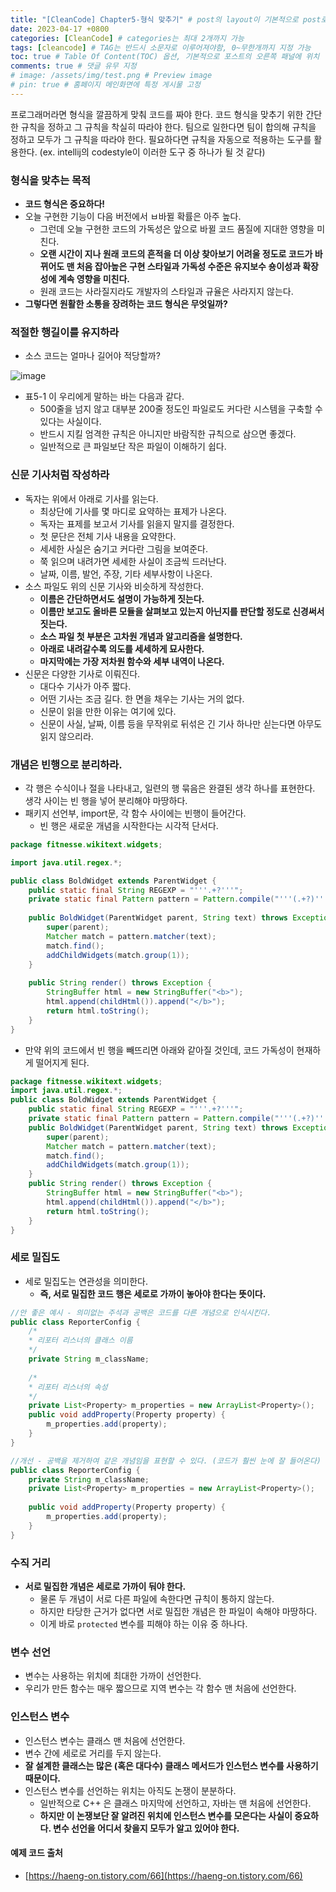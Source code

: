 ```yaml
---
title: "[CleanCode] Chapter5-형식 맞추기" # post의 layout이 기본적으로 post로 설정되어있어서 Front Matter에 따로 layout변수를 만들어 주지 않아도 됨
date: 2023-04-17 +0800
categories: [CleanCode] # categories는 최대 2개까지 가능
tags: [cleancode] # TAG는 반드시 소문자로 이루어져야함, 0~무한개까지 지정 가능
toc: true # Table Of Content(TOC) 옵션, 기본적으로 포스트의 오른쪽 패널에 위치
comments: true # 댓글 유무 지정
# image: /assets/img/test.png # Preview image
# pin: true # 홈페이지 메인화면에 특정 게시물 고정
---
```


프로그래머라면 형식을 깔끔하게 맞춰 코드를 짜야 한다. 코드 형식을 맞추기 위한 간단한 규칙을 정하고 그 규칙을 착실히 따라야 한다. 팀으로 일한다면 팀이 합의해 규칙을 정하고 모두가 그 규칙을 따라야 한다. 필요하다면 규칙을 자동으로 적용하는 도구를 활용한다. (ex. intellij의 codestyle이 이러한 도구 중 하나가 될 것 같다)

### 형식을 맞추는 목적
- <b>코드 형식은 중요하다!</b>
- 오늘 구현한 기능이 다음 버전에서 ㅂ바뀔 확률은 아주 높다.
  - 그런데 오늘 구현한 코드의 가독성은 앞으로 바뀔 코드 품질에 지대한 영향을 미친다.
  - <b>오랜 시간이 지나 원래 코드의 흔적을 더 이상 찾아보기 어려울 정도로 코드가 바뀌어도 맨 처음 잡아높은 구현 스타일과 가독성 수준은 유지보수 숑이성과 확장성에 계속 영향을 미친다.</b>
  - 원래 코드는 사라질지라도 개발자의 스타일과 규율은 사라지지 않는다.
- <b>그렇다면 원활한 소통을 장려하는 코드 형식은 무엇일까?</b>
  
### 적절한 행길이를 유지하라
- 소스 코드는 얼마나 길어야 적당할까?

![image](https://user-images.githubusercontent.com/44339530/232354803-16a276bd-8381-41bb-80c8-48c8d95e9c14.png)

- 표5-1 이 우리에게 말하는 바는 다음과 같다.
  - 500줄을 넘지 않고 대부분 200줄 정도인 파일로도 커다란 시스템을 구축할 수 있다는 사실이다.
  - 반드시 지킬 엄격한 규칙은 아니지만 바람직한 규칙으로 삼으면 좋겠다.
  - 일반적으로 큰 파일보단 작은 파일이 이해하기 쉽다.

### 신문 기사처럼 작성하라
- 독자는 위에서 아래로 기사를 읽는다.
  - 최상단에 기사를 몇 마디로 요약하는 표제가 나온다.
  - 독자는 표제를 보고서 기사를 읽을지 말지를 결정한다.
  - 첫 문단은 전체 기사 내용을 요약한다.
  - 세세한 사실은 숨기고 커다란 그림을 보여준다.
  - 쭉 읽으며 내려가면 세세한 사실이 조금씩 드러난다.
  - 날짜, 이름, 발언, 주장, 기타 세부사항이 나온다.
- 소스 파일도 위의 신문 기사와 비슷하게 작성한다.
  - <b>이름은 간단하면서도 설명이 가능하게 짓는다.</b>
  - <b>이름만 보고도 올바른 모듈을 살펴보고 있는지 아닌지를 판단할 정도로 신경써서 짓는다.</b>
  - <b>소스 파일 첫 부분은 고차원 개념과 알고리즘을 설명한다.</b>
  - <b>아래로 내려갈수록 의도를 세세하게 묘사한다.</b>
  - <b>마지막에는 가장 저차원 함수와 세부 내역이 나온다.</b>
- 신문은 다양한 기사로 이뤄진다.
  - 대다수 기사가 아주 짧다.
  - 어떤 기사는 조금 길다. 한 면을 채우는 기사는 거의 없다.
  - 신문이 읽을 만한 이유는 여기에 있다.
  - 신문이 사실, 날짜, 이름 등을 무작위로 뒤섞은 긴 기사 하나만 싣는다면 아무도 읽지 않으리라.

### 개념은 빈행으로 분리하라.
- 각 행은 수식이나 절을 나타내고, 일련의 행 묶음은 완결된 생각 하나를 표현한다. 생각 사이는 빈 행을 넣어 분리해야 마땅하다.
- 패키지 선언부, import문, 각 함수 사이에는 빈행이 들어간다.
  - 빈 행은 새로운 개념을 시작한다는 시각적 단서다.

```java
package fitnesse.wikitext.widgets;

import java.util.regex.*;

public class BoldWidget extends ParentWidget {
    public static final String REGEXP = "'''.+?'''";
    private static final Pattern pattern = Pattern.compile("'''(.+?)'''", Pattern.MULTILINE + Pattern.DOTALL);
    
    public BoldWidget(ParentWidget parent, String text) throws Exception {
    	super(parent);
        Matcher match = pattern.matcher(text);
        match.find();
        addChildWidgets(match.group(1));
    }
    
    public String render() throws Exception {
    	StringBuffer html = new StringBuffer("<b>");
        html.append(childHtml()).append("</b>");
        return html.toString();
    }
}

```

- 만약 위의 코드에서 빈 행을 빼뜨리면 아래와 같아질 것인데, 코드 가독성이 현재하게 떨어지게 된다.

```java
package fitnesse.wikitext.widgets;
import java.util.regex.*;
public class BoldWidget extends ParentWidget {
    public static final String REGEXP = "'''.+?'''";
    private static final Pattern pattern = Pattern.compile("'''(.+?)'''", Pattern.MULTILINE + Pattern.DOTALL);
    public BoldWidget(ParentWidget parent, String text) throws Exception {
    	super(parent);
        Matcher match = pattern.matcher(text);
        match.find();
        addChildWidgets(match.group(1));
    }
    public String render() throws Exception {
    	StringBuffer html = new StringBuffer("<b>");
        html.append(childHtml()).append("</b>");
        return html.toString();
    }
}
```

### 세로 밀집도
- 세로 밀집도는 연관성을 의미한다.
  - <b>즉, 서로 밀집한 코드 행은 세로로 가까이 놓아야 한다는 뜻이다.</b>

```java
//안 좋은 예시 - 의미없는 주석과 공백은 코드를 다른 개념으로 인식시킨다.
public class ReporterConfig {
    /*
    * 리포터 리스너의 클래스 이름
    */
    private String m_className;
    
    /*
    * 리포터 리스너의 속성
    */
    private List<Property> m_properties = new ArrayList<Property>();
    public void addProperty(Property property) {
    	m_properties.add(property);
    }
}

//개선 - 공백을 제거하여 같은 개념임을 표현할 수 있다. (코드가 훨씬 눈에 잘 들어온다)
public class ReporterConfig {
    private String m_className;
    private List<Property> m_properties = new ArrayList<Property>();
    
    public void addProperty(Property property) {
    	m_properties.add(property);
    }
}
```

### 수직 거리
- <b>서로 밀집한 개념은 세로로 가까이 둬야 한다.</b>
  - 물론 두 개념이 서로 다른 파일에 속한다면 규칙이 통하지 않는다.
  - 하지만 타당한 근거가 없다면 서로 밀집한 개념은 한 파일이 속해야 마땅하다.
  - 이게 바로 `protected` 변수를 피해야 하는 이유 중 하나다.

### 변수 선언
- 변수는 사용하는 위치에 최대한 가까이 선언한다.
- 우리가 만든 함수는 매우 짧으므로 지역 변수는 각 함수 맨 처음에 선언한다.

### 인스턴스 변수
- 인스턴스 변수는 클래스 맨 처음에 선언한다.
- 변수 간에 세로로 거리를 두지 않는다.
- <b>잘 설계한 클래스는 많은 (혹은 대다수) 클래스 메서드가 인스턴스 변수를 사용하기 때문이다.</b>
- 인스턴스 변수를 선언하는 위치는 아직도 논쟁이 분분하다.
  - 일반적으로 C++ 은 클래스 마지막에 선언하고, 자바는 맨 처음에 선언한다.
  - <b>하지만 이 논쟁보단 잘 알려진 위치에 인스턴스 변수를 모은다는 사실이 중요하다. 변수 선언을 어디서 찾을지 모두가 알고 있어야 한다.</b>


#### 예제 코드 출처
- [https://haeng-on.tistory.com/66](https://haeng-on.tistory.com/66)
